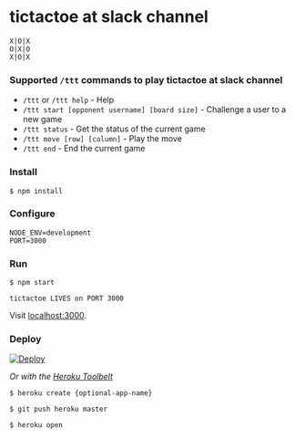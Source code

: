 # tictactoe at slack channel

```shell
X|O|X
O|X|O
X|O|X
```

### Supported `/ttt` commands to play tictactoe at slack channel

- `/ttt` or `/ttt help` - Help
- `/ttt start [opponent username] [board size]` - Challenge a user to a new game
- `/ttt status` - Get the status of the current game
- `/ttt move [row] [column]` - Play the move
- `/ttt end` - End the current game

### Install

```shell
$ npm install
```

### Configure

```shell
NODE_ENV=development
PORT=3000
```
### Run

```shell
$ npm start

tictactoe LIVES on PORT 3000
```

Visit [localhost:3000](http://localhost:3000).

### Deploy

[![Deploy](https://www.herokucdn.com/deploy/button.svg)](https://heroku.com/deploy)

_Or with the [Heroku Toolbelt](https://toolbelt.heroku.com)_

```shell
$ heroku create {optional-app-name}

$ git push heroku master

$ heroku open
```
